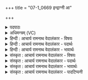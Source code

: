 +++
title = "07-1_0669 इन्द्राग्नी आ"

+++
<details><summary>पदपाठः</summary>

इ꣡न्द्रा꣢꣯ग्नी। इ꣡न्द्र꣢꣯। अ꣣ग्नीइ꣡ति꣢। आ। ग꣣तम्। सुत꣢म्। गी꣣र्भिः꣢। न꣡भः꣢꣯। व꣡रेण्य꣢꣯म्। अ꣣स्य꣢। पा꣣तम्। धिया꣢। इ꣣षि꣢ता। ६६९।
</details>

<details><summary>अधिमन्त्रम् (VC)</summary>

- इन्द्राग्नी
- विश्वामित्रो गाथिनः
- गायत्री
- षड्जः
</details>

<details><summary>हिन्दी : आचार्य रामनाथ वेदालंकार - विषयः</summary>

प्रथम मन्त्र में ‘इन्द्राग्नी’ नाम से जीवात्मा और मन का आह्वान किया गया है। इन्द्र आत्मा अर्थ में प्रसिद्ध है। अग्नि के विषय में शतपथ ब्राह्मण १०।१।२।३ में कहा है कि ‘मन ही अग्नि है’।
</details>

<details><summary>हिन्दी : आचार्य रामनाथ वेदालंकार - पदार्थः</summary>

पदार्थान्वयभाषाः -  हे (इन्द्राग्नी) आत्मा और मन ! तुम दोनों (गीर्भिः) गुरुओं की वाणियों से (सुतम्) निष्पादित, (नभः) सूर्य के समान प्रकाशयुक्त (वरेण्यम्) वरणीय श्रेष्ठ ज्ञानरस को ग्रहण करने के लिए (आगतम्) आओ। (इषिता) तत्पर एवं प्रयत्नशील होकर तुम दोनों (धिया) बुद्धि द्वारा (अस्य) इस ज्ञान की (पातम्) रक्षा करो ॥१॥ इस मन्त्र में ‘नभः’ अर्थात् ‘सूर्य के समान प्रकाशमान’ में वाचकधर्मलुप्तोपमालङ्कार है ॥१॥
</details>

<details><summary>हिन्दी : आचार्य रामनाथ वेदालंकार - भावार्थः</summary>

भावार्थभाषाः -  वाणी का अधिपति गुरु शिष्य को जिस ज्ञान का उपदेश करता है, उसे उसको सावधानी के साथ अपने आत्मा, मन और बुद्धि के योगपूर्वक सुनकर और उस पर मनन करके हृदय में धारण कर लेना चाहिए, उसका प्रचार करना चाहिए तथा उसके अनुसार आचरण करना-करवाना चाहिए ॥१॥
</details>

<details><summary>संस्कृत : आचार्य रामनाथ वेदालंकार - विषयः</summary>

तत्रादौ ‘इन्द्राग्नी’ इत्यनेन जीवात्मानं मनश्च आह्वयति। इन्द्रः आत्मा प्रसिद्धः। अग्निश्च मनः, ‘मन एवाग्निः’ श० १०।१।२।३ इति प्रामाण्यात्।
</details>

<details><summary>संस्कृत : आचार्य रामनाथ वेदालंकार - पदार्थः</summary>

पदार्थान्वयभाषाः -  हे (इन्द्राग्नी) आत्ममनसी ! युवाम् (गीर्भिः) गुरूणां वाग्भिः (सुतम्) अभिषुतम्, निष्पादितम् (नभः) सूर्यमिव प्रकाशमानम्। [नभः आदित्यो भवति, नेता रसानां, नेता भासां, ज्योतिषां प्रणयः, अपि वा भन एव स्याद् विपरीतः, न भातीति वा निरु० २।१४।] (वरेण्यम्) वरणीयं श्रेष्ठं वा ज्ञानरूपं सोमरसं प्रति। [वृञ् वरणे धातोः ‘वृञ एण्यः’ उ० ३।९८, इति एण्यः प्रत्ययः।] (आ गतम्२) आगच्छतम्। (धिया) बुद्ध्या (इषिता) इषितौ तत्परौ प्रयतमानौ युवाम् (अस्य) एतस्य ज्ञानरसस्य इमं ज्ञानरसमित्यर्थः। [द्वितीयार्थे, षष्ठी।] (पातम्) रक्षतम् ॥१॥३ अत्र ‘नभ’ इत्यत्र वाचकधर्मलुप्तोपमालङ्कारः ॥१॥
</details>

<details><summary>संस्कृत : आचार्य रामनाथ वेदालंकार - भावार्थः</summary>

भावार्थभाषाः -  वाचस्पतिना गुरुणा शिष्याय यज्ज्ञानमुपदिश्यते तत् तेन सावधानतया स्वात्ममनोबुद्धियोगपूर्वकं श्रुत्वा मत्वा च हृदि धारणीयं प्रचारणीयं तदनुकूलमाचरणीयं च ॥१॥
</details>

<details><summary>संस्कृत : आचार्य रामनाथ वेदालंकार - पादटिप्पनी</summary>

टिप्पणी:   १. ऋ० ३।१२।१ २. अत्र गम्लृ गतौ इत्यस्माद् ‘बहुलं छन्दसि’ इति शपो लुकि सति शित्वाभावाच्छस्याभावो ‘अनुदात्तोपदेश’ इत्यादिना मलोपश्च—इति य० ७।८ भाष्ये द०। ३. दयानन्दर्षिर्मन्त्रमिमम् ऋग्भाष्ये अध्यापकोपदेशकविषये व्याख्यातवान्।
</details>